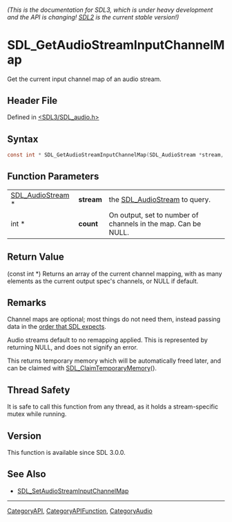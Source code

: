 ###### (This is the documentation for SDL3, which is under heavy development and the API is changing! [SDL2](https://wiki.libsdl.org/SDL2/) is the current stable version!)
# SDL_GetAudioStreamInputChannelMap

Get the current input channel map of an audio stream.

## Header File

Defined in [<SDL3/SDL_audio.h>](https://github.com/libsdl-org/SDL/blob/main/include/SDL3/SDL_audio.h)

## Syntax

```c
const int * SDL_GetAudioStreamInputChannelMap(SDL_AudioStream *stream, int *count);
```

## Function Parameters

|                                      |            |                                                               |
| ------------------------------------ | ---------- | ------------------------------------------------------------- |
| [SDL_AudioStream](SDL_AudioStream) * | **stream** | the [SDL_AudioStream](SDL_AudioStream) to query.              |
| int *                                | **count**  | On output, set to number of channels in the map. Can be NULL. |

## Return Value

(const int *) Returns an array of the current channel mapping, with as many
elements as the current output spec's channels, or NULL if default.

## Remarks

Channel maps are optional; most things do not need them, instead passing
data in the [order that SDL expects](CategoryAudio#channel-layouts).

Audio streams default to no remapping applied. This is represented by
returning NULL, and does not signify an error.

This returns temporary memory which will be automatically freed later, and
can be claimed with [SDL_ClaimTemporaryMemory](SDL_ClaimTemporaryMemory)().

## Thread Safety

It is safe to call this function from any thread, as it holds a
stream-specific mutex while running.

## Version

This function is available since SDL 3.0.0.

## See Also

- [SDL_SetAudioStreamInputChannelMap](SDL_SetAudioStreamInputChannelMap)

----
[CategoryAPI](CategoryAPI), [CategoryAPIFunction](CategoryAPIFunction), [CategoryAudio](CategoryAudio)


